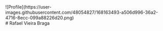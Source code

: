 
<div style="border-radius:25px">
![Profile](https://user-images.githubusercontent.com/48054827/168163493-a506d996-36a2-4716-8ecc-099a88226d20.png)
<div>
# Rafael Vieira Braga



